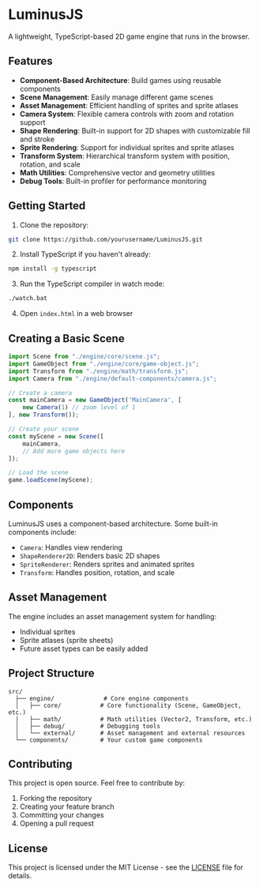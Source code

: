 # LuminusJS

A lightweight, TypeScript-based 2D game engine that runs in the browser.

## Features

- **Component-Based Architecture**: Build games using reusable components
- **Scene Management**: Easily manage different game scenes
- **Asset Management**: Efficient handling of sprites and sprite atlases
- **Camera System**: Flexible camera controls with zoom and rotation support
- **Shape Rendering**: Built-in support for 2D shapes with customizable fill and stroke
- **Sprite Rendering**: Support for individual sprites and sprite atlases
- **Transform System**: Hierarchical transform system with position, rotation, and scale
- **Math Utilities**: Comprehensive vector and geometry utilities
- **Debug Tools**: Built-in profiler for performance monitoring

## Getting Started

1. Clone the repository:
```bash
git clone https://github.com/yourusername/LuminusJS.git
```

2. Install TypeScript if you haven't already:
```bash
npm install -g typescript
```

3. Run the TypeScript compiler in watch mode:
```bash
./watch.bat
```

4. Open `index.html` in a web browser

## Creating a Basic Scene

```typescript
import Scene from "./engine/core/scene.js";
import GameObject from "./engine/core/game-object.js";
import Transform from "./engine/math/transform.js";
import Camera from "./engine/default-components/camera.js";

// Create a camera
const mainCamera = new GameObject('MainCamera', [
    new Camera(1) // zoom level of 1
], new Transform());

// Create your scene
const myScene = new Scene([
    mainCamera,
    // Add more game objects here
]);

// Load the scene
game.loadScene(myScene);
```

## Components

LuminusJS uses a component-based architecture. Some built-in components include:

- `Camera`: Handles view rendering
- `ShapeRenderer2D`: Renders basic 2D shapes
- `SpriteRenderer`: Renders sprites and animated sprites
- `Transform`: Handles position, rotation, and scale

## Asset Management

The engine includes an asset management system for handling:
- Individual sprites
- Sprite atlases (sprite sheets)
- Future asset types can be easily added

## Project Structure

```
src/
  ├── engine/              # Core engine components
  │   ├── core/           # Core functionality (Scene, GameObject, etc.)
  │   ├── math/           # Math utilities (Vector2, Transform, etc.)
  │   ├── debug/          # Debugging tools
  │   └── external/       # Asset management and external resources
  └── components/         # Your custom game components
```

## Contributing

This project is open source. Feel free to contribute by:
1. Forking the repository
2. Creating your feature branch
3. Committing your changes
4. Opening a pull request

## License

This project is licensed under the MIT License - see the [LICENSE](LICENSE) file for details.
